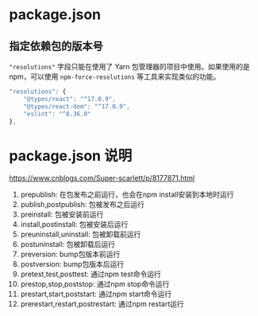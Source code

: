 # package.json



## 指定依赖包的版本号

`"resolutions"` 字段只能在使用了 Yarn 包管理器的项目中使用。如果使用的是 npm，可以使用 `npm-force-resolutions` 等工具来实现类似的功能。

```javascript
"resolutions": {
    "@types/react": "^17.0.9",
    "@types/react-dom": "^17.0.9",
    "eslint": "^8.36.0"
},
```

# package.json 说明

https://www.cnblogs.com/Super-scarlett/p/8177871.html



1. prepublish: 在包发布之前运行，也会在npm install安装到本地时运行
2. publish,postpublish: 包被发布之后运行
3. preinstall: 包被安装前运行
4. install,postinstall: 包被安装后运行
5. preuninstall,uninstall: 包被卸载前运行
6. postuninstall: 包被卸载后运行
7. preversion: bump包版本前运行
8. postversion: bump包版本后运行
9. pretest,test,posttest: 通过npm test命令运行
10. prestop,stop,poststop: 通过npm stop命令运行
11. prestart,start,poststart: 通过npm start命令运行
12. prerestart,restart,postrestart: 通过npm restart运行